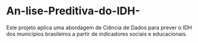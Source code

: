 # An-lise-Preditiva-do-IDH-
Este projeto aplica uma abordagem de Ciência de Dados para prever o IDH dos municípios brasileiros a partir de indicadores sociais e educacionais.
